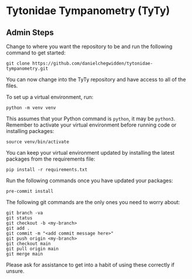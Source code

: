 # Tytonidae Tympanometry (TyTy)



## Admin Steps
Change to where you want the repository to be and run the following command to get started:
```
git clone https://github.com/danielchegwidden/tytonidae-tympanometry.git
```
You can now change into the TyTy repository and have access to all of the files.

To set up a virtual environment, run:
```
python -m venv venv
```
This assumes that your Python command is ```python```, it may be ```python3```. Remember to activate your virtual environment before running code or installing packages:
```
source venv/bin/activate
```
You can keep your virtual environment updated by installing the latest packages from the requirements file:
```
pip install -r requirements.txt
```

Run the following commands once you have updated your packages:
```
pre-commit install
```

The following git commands are the only ones you need to worry about:
```
git branch -va
git status
git checkout -b <my-branch>
git add .
git commit -m "<add commit message here>"
git push origin <my-branch>
git checkout main
git pull origin main
git merge main
```
Please ask for assistance to get into a habit of using these correctly if unsure.
